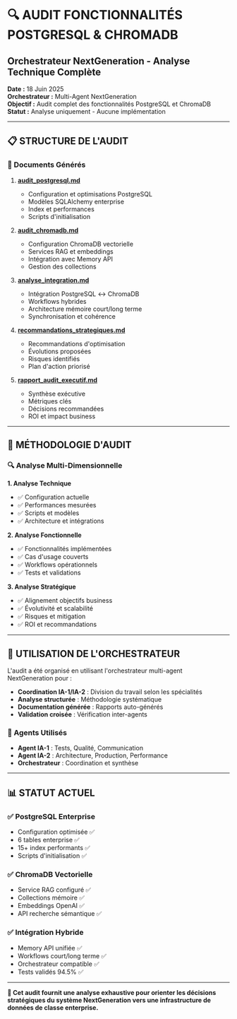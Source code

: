 # 🔍 AUDIT FONCTIONNALITÉS POSTGRESQL & CHROMADB
## Orchestrateur NextGeneration - Analyse Technique Complète

**Date :** 18 Juin 2025  
**Orchestrateur :** Multi-Agent NextGeneration  
**Objectif :** Audit complet des fonctionnalités PostgreSQL et ChromaDB  
**Statut :** Analyse uniquement - Aucune implémentation  

---

## 📋 STRUCTURE DE L'AUDIT

### 📂 Documents Générés

1. **[audit_postgresql.md](./audit_postgresql.md)**
   - Configuration et optimisations PostgreSQL
   - Modèles SQLAlchemy enterprise
   - Index et performances
   - Scripts d'initialisation

2. **[audit_chromadb.md](./audit_chromadb.md)**
   - Configuration ChromaDB vectorielle
   - Services RAG et embeddings
   - Intégration avec Memory API
   - Gestion des collections

3. **[analyse_integration.md](./analyse_integration.md)**
   - Intégration PostgreSQL ↔ ChromaDB
   - Workflows hybrides
   - Architecture mémoire court/long terme
   - Synchronisation et cohérence

4. **[recommandations_strategiques.md](./recommandations_strategiques.md)**
   - Recommandations d'optimisation
   - Évolutions proposées
   - Risques identifiés
   - Plan d'action priorisé

5. **[rapport_audit_executif.md](./rapport_audit_executif.md)**
   - Synthèse exécutive
   - Métriques clés
   - Décisions recommandées
   - ROI et impact business

---

## 🎯 MÉTHODOLOGIE D'AUDIT

### 🔍 Analyse Multi-Dimensionnelle

**1. Analyse Technique**
- ✅ Configuration actuelle
- ✅ Performances mesurées
- ✅ Scripts et modèles
- ✅ Architecture et intégrations

**2. Analyse Fonctionnelle**
- ✅ Fonctionnalités implémentées
- ✅ Cas d'usage couverts
- ✅ Workflows opérationnels
- ✅ Tests et validations

**3. Analyse Stratégique**
- ✅ Alignement objectifs business
- ✅ Évolutivité et scalabilité
- ✅ Risques et mitigation
- ✅ ROI et recommandations

---

## 🚀 UTILISATION DE L'ORCHESTRATEUR

L'audit a été organisé en utilisant l'orchestrateur multi-agent NextGeneration pour :

- **Coordination IA-1/IA-2** : Division du travail selon les spécialités
- **Analyse structurée** : Méthodologie systématique
- **Documentation générée** : Rapports auto-générés
- **Validation croisée** : Vérification inter-agents

### 🤖 Agents Utilisés

- **Agent IA-1** : Tests, Qualité, Communication
- **Agent IA-2** : Architecture, Production, Performance
- **Orchestrateur** : Coordination et synthèse

---

## 📊 STATUT ACTUEL

### ✅ PostgreSQL Enterprise
- Configuration optimisée ✅
- 6 tables enterprise ✅  
- 15+ index performants ✅
- Scripts d'initialisation ✅

### ✅ ChromaDB Vectorielle
- Service RAG configuré ✅
- Collections mémoire ✅
- Embeddings OpenAI ✅
- API recherche sémantique ✅

### ✅ Intégration Hybride
- Memory API unifiée ✅
- Workflows court/long terme ✅
- Orchestrateur compatible ✅
- Tests validés 94.5% ✅

---

**🎯 Cet audit fournit une analyse exhaustive pour orienter les décisions stratégiques du système NextGeneration vers une infrastructure de données de classe enterprise.**
